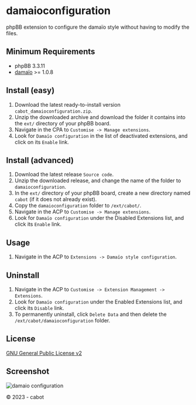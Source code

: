# damaioconfiguration
phpBB extension to configure the damaïo style without having to modify the files.

## Minimum Requirements
* phpBB 3.3.11
* [damaïo](https://github.com/cabot/damaio) >= 1.0.8

## Install (easy)
1. Download the latest ready-to-install version `cabot_damaioconfiguration.zip`.
2. Unzip the downloaded archive and download the folder it contains into the `ext/` directory of your phpBB board.
3. Navigate in the CPA to `Customise -> Manage extensions`.
4. Look for `Damaïo configuration` in the list of deactivated extensions, and click on its `Enable` link.

## Install (advanced)
1. Download the latest release `Source code`.
2. Unzip the downloaded release, and change the name of the folder to `damaioconfiguration`.
3. In the `ext/` directory of your phpBB board, create a new directory named `cabot` (if it does not already exist).
4. Copy the `damaioconfiguration` folder to `/ext/cabot/`.
5. Navigate in the ACP to `Customise -> Manage extensions`.
6. Look for `Damaïo configuration` under the Disabled Extensions list, and click its `Enable` link.

## Usage
1. Navigate in the ACP to `Extensions -> Damaïo style configuration`.

## Uninstall
1. Navigate in the ACP to `Customise -> Extension Management -> Extensions`.
2. Look for `Damaïo configuration` under the Enabled Extensions list, and click its `Disable` link.
3. To permanently uninstall, click `Delete Data` and then delete the `/ext/cabot/damaioconfiguration` folder.

## License
[GNU General Public License v2](http://opensource.org/licenses/GPL-2.0)

## Screenshot
![damaio configuration](https://github.com/cabot/damaioconfiguration/assets/6350179/4dbbba80-7acd-4dd3-a1c4-4876b2723d4c)

© 2023 - cabot
